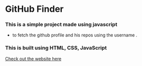 # GitHub Finder
### This is a simple project made using javascript 
- to fetch the github profile and his repos using the username .


### This is built using HTML, CSS, JavaScript <br/>

[Check out the website here](https://godse823.github.io/Github-Finder/)
